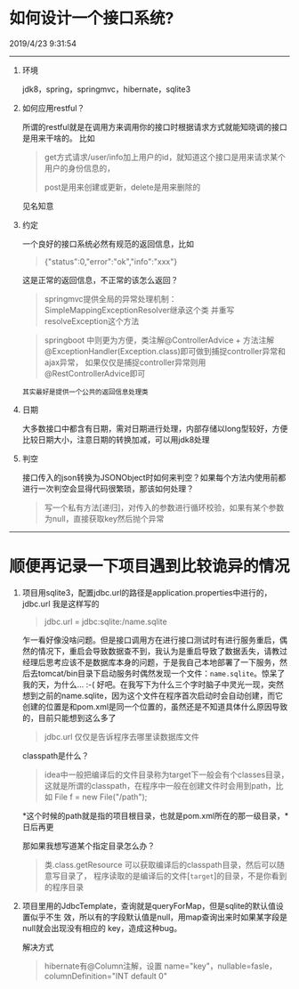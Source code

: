 # 如何设计一个接口系统? #
2019/4/23 9:31:54 

----------
1. 环境
	
	jdk8，spring，springmvc，hibernate，sqlite3

2. 如何应用restful？

	所谓的restful就是在调用方来调用你的接口时根据请求方式就能知晓调的接口是用来干啥的。
	比如 
	> get方式请求/user/info加上用户的id，就知道这个接口是用来请求某个用户的身份信息的，
	> 
	> post是用来创建或更新，delete是用来删除的
	
	见名知意

3. 约定

	一个良好的接口系统必然有规范的返回信息，比如
	> {"status":0,"error":"ok","info":"xxx"}
	
	这是正常的返回信息，不正常的该怎么返回？
	> springmvc提供全局的异常处理机制：SimpleMappingExceptionResolver继承这个类
	> 并重写resolveException这个方法

	> springboot 中则更为方便，类注解@ControllerAdvice + 方法注解 @ExceptionHandler(Exception.class)即可做到捕捉controller异常和ajax异常，
	> 如果仅仅是捕捉controller异常则用@RestControllerAdvice即可

	`其实最好是提供一个公共的返回信息处理类`

4. 日期

	大多数接口中都含有日期，需对日期进行处理，内部存储以long型较好，方便比较日期大小，注意日期的转换加减，可以用jdk8处理

5. 判空

	接口传入的json转换为JSONObject时如何来判空？如果每个方法内使用前都进行一次判空会显得代码很繁琐，那该如何处理？
	> 写一个私有方法[递归]，对传入的参数进行循环校验，如果有某个参数为null，直接获取key然后抛个异常


----------
# 顺便再记录一下项目遇到比较诡异的情况 #
1. 项目用sqlite3，配置jdbc.url的路径是application.properties中进行的，jdbc.url	我是这样写的

	> jdbc.url = jdbc:sqlite:/name.sqlite

	乍一看好像没啥问题。但是接口调用方在进行接口测试时有进行服务重启，偶然的情况下，重启会导致数据查不到，我认为是重启导致了数据丢失，请教过经理后思考应该不是数据库本身的问题，于是我自己本地部署了一下服务，然后去tomcat/bin目录下启动服务时偶然发现一个文件：`name.sqlite`。惊呆了我的天，为什么...  :-(
	好吧。在我写下为什么三个字时脑子中灵光一现，突然想到之前的name.sqlite，因为这个文件在程序首次启动时会自动创建，而它创建的位置是和pom.xml是同一个位置的，虽然还是不知道具体什么原因导致的，目前只能想到这么多了

	> jdbc.url 仅仅是告诉程序去哪里读数据库文件

	classpath是什么？
	> idea中一般把编译后的文件目录称为target下一般会有个classes目录，这就是所谓的classpath，在程序中一般在创建文件时会用到path，比如 File f = new File("/path");

	*这个时候的path就是指的项目根目录，也就是pom.xml所在的那一级目录，*日后再更
	
	那如果我想写道某个指定目录怎么办？
	> 类.class.getResource 可以获取编译后的classpath目录，然后可以随意写目录了，
	> 程序读取的是编译后的文件[`target`]的目录，不是你看到的程序目录

2. 项目里用的JdbcTemplate，查询就是queryForMap，但是sqlite的默认值设置似乎不生	效，所以有的字段默认值是null，用map查询出来时如果某字段是null就会出现没有相应的	key，造成这种bug。

	解决方式
	> hibernate有@Column注解，设置 name="key"，nullable=fasle，
	> columnDefinition="INT default 0"
	